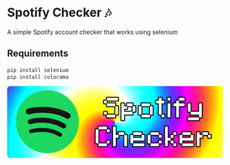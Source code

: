 # Spotify Checker 🎶
A simple Spotify account checker that works using selenium

## Requirements
```
pip install selenium
pip install colorama
```

<img src='img/spotify checker.png'>
